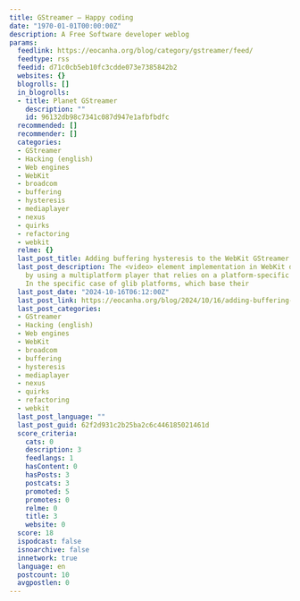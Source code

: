 ```yaml
---
title: GStreamer – Happy coding
date: "1970-01-01T00:00:00Z"
description: A Free Software developer weblog
params:
  feedlink: https://eocanha.org/blog/category/gstreamer/feed/
  feedtype: rss
  feedid: d71c0cb5eb10fc3cdde073e7385842b2
  websites: {}
  blogrolls: []
  in_blogrolls:
  - title: Planet GStreamer
    description: ""
    id: 96132db98c7341c087d947e1afbfbdfc
  recommended: []
  recommender: []
  categories:
  - GStreamer
  - Hacking (english)
  - Web engines
  - WebKit
  - broadcom
  - buffering
  - hysteresis
  - mediaplayer
  - nexus
  - quirks
  - refactoring
  - webkit
  relme: {}
  last_post_title: Adding buffering hysteresis to the WebKit GStreamer video player
  last_post_description: The <video> element implementation in WebKit does its job
    by using a multiplatform player that relies on a platform-specific implementation.
    In the specific case of glib platforms, which base their
  last_post_date: "2024-10-16T06:12:00Z"
  last_post_link: https://eocanha.org/blog/2024/10/16/adding-buffering-hysteresis-to-the-webkit-gstreamer-video-player/
  last_post_categories:
  - GStreamer
  - Hacking (english)
  - Web engines
  - WebKit
  - broadcom
  - buffering
  - hysteresis
  - mediaplayer
  - nexus
  - quirks
  - refactoring
  - webkit
  last_post_language: ""
  last_post_guid: 62f2d931c2b25ba2c6c446185021461d
  score_criteria:
    cats: 0
    description: 3
    feedlangs: 1
    hasContent: 0
    hasPosts: 3
    postcats: 3
    promoted: 5
    promotes: 0
    relme: 0
    title: 3
    website: 0
  score: 18
  ispodcast: false
  isnoarchive: false
  innetwork: true
  language: en
  postcount: 10
  avgpostlen: 0
---
```

